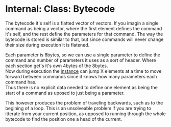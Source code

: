 # Internal: Class: Bytecode

The bytecode it's self is a flatted vector of vectors.
If you imagin a single command as being a vector, where the first element defines the command it's self, and the rest define the parameters for that command. The way the bytecode is stored is similar to that, but since commands will never change their size during execution it is flatened.

Each parameter is 8bytes, so we can use a single parameter to define the command and number of parameters it uses as a sort of header. Where each section get's it's own 4bytes of the 8bytes.  
Now during execution the [instance](./instance.md) can jump X elements at a time to move forward between commands since it knows how many parameters each command has.  
Thus there is no explicit data needed to define one element as being the start of a command as uposed to just being a parameter.  

This however produces the problem of traveling backwards, such as to the begining of a loop. This is an unsolveable problem if you are trying to itterate from your current position, as upposed to running through the whole bytecode to find the position one a head of the current.  

